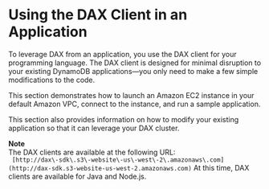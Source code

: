 # Using the DAX Client in an Application<a name="DAX.client"></a>

To leverage DAX from an application, you use the DAX client for your programming language\. The DAX client is designed for minimal disruption to your existing DynamoDB applications—you only need to make a few simple modifications to the code\.

This section demonstrates how to launch an Amazon EC2 instance in your default Amazon VPC, connect to the instance, and run a sample application\.

This section also provides information on how to modify your existing application so that it can leverage your DAX cluster\.

**Note**  
The DAX clients are available at the following URL:  
` [http://dax\-sdk\.s3\-website\-us\-west\-2\.amazonaws\.com](http://dax-sdk.s3-website-us-west-2.amazonaws.com)`
At this time, DAX clients are available for Java and Node\.js\.